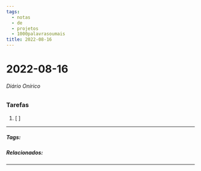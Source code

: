 ```yaml
---
tags:
  - notas
  - de
  - projetos
  - 1000palavrasoumais
title: 2022-08-16  
---
```

# 2022-08-16  
###### Diário Onírico
>


### Tarefas
1. [ ]  

---

##### Tags:

##### Relacionados: 

---
> 